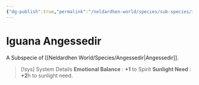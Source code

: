 ```yaml
---
{"dg-publish":true,"permalink":"/neldardhen-world/species/sub-species/iguana-angessedir/"}
---
```


# Iguana Angessedir
A Subspecie of [[Neldardhen World/Species/Angessedir\|Angessedir]].



> [!sys] System Details
**Emotional Balance** : **+1** to Spirit
**Sunlight Need** : **+2**h to sunlight need.